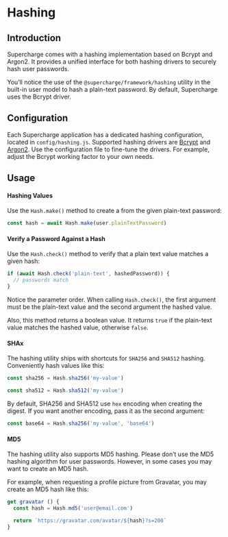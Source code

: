 # Hashing


## Introduction
Supercharge comes with a hashing implementation based on Bcrypt and Argon2. It provides a unified interface for both hashing drivers to securely hash user passwords.

You’ll notice the use of the `@supercharge/framework/hashing` utility in the built-in user model to hash a plain-text password. By default, Supercharge uses the Bcrypt driver.


## Configuration
Each Supercharge application has a dedicated hashing configuration, located in `config/hashing.js`. Supported hashing drivers are [Bcrypt](https://en.wikipedia.org/wiki/Bcrypt) and [Argon2](https://en.wikipedia.org/wiki/Argon2). Use the configuration file to fine-tune the drivers. For example, adjust the Bcrypt working factor to your own needs.


## Usage


#### Hashing Values
Use the `Hash.make()` method to create a from the given plain-text password:

```js
const hash = await Hash.make(user.plainTextPassword)
```


#### Verify a Password Against a Hash
Use the `Hash.check()` method to verify that a plain text value matches a given hash:

```js
if (await Hash.check('plain-text', hashedPassword)) {
  // passwords match
}
```

Notice the parameter order. When calling `Hash.check()`, the first argument must be the plain-text value and the second argument the hashed value.

Also, this method returns a boolean value. It returns `true` if the plain-text value matches the hashed value, otherwise `false`.


#### SHAx
The hashing utility ships with shortcuts for `SHA256` and `SHA512` hashing. Conveniently hash values like this:

```js
const sha256 = Hash.sha256('my-value')

const sha512 = Hash.sha512('my-value')
```

By default, SHA256 and SHA512 use `hex` encoding when creating the digest. If you want another encoding, pass it as the second argument:

```js
const base64 = Hash.sha256('my-value', 'base64')
```


#### MD5
The hashing utility also supports MD5 hashing. Please don’t use the MD5 hashing algorithm for user passwords. However, in some cases you may want to create an MD5 hash.

For example, when requesting a profile picture from Gravatar, you may create an MD5 hash like this:

```js
get gravatar () {
  const hash = Hash.md5('user@email.com')

  return `https://gravatar.com/avatar/${hash}?s=200`
}
```
